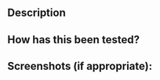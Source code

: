 ## Description

<!--- Describe your changes in detail -->

## How has this been tested?

  <!--- Please describe in detail how you tested your changes. -->

## Screenshots (if appropriate):
